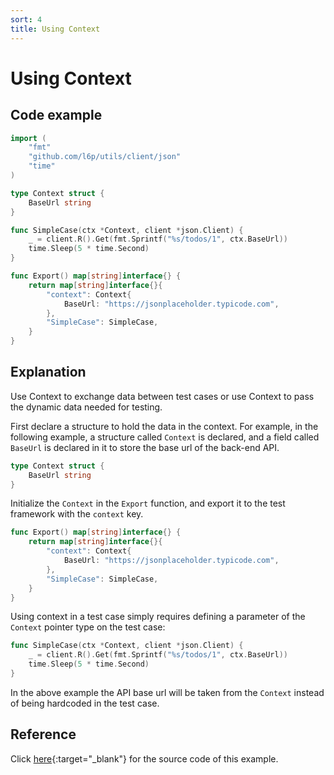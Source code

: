 ```yaml
---
sort: 4
title: Using Context
---
```


# Using Context

## Code example

```go
import (
	"fmt"
	"github.com/l6p/utils/client/json"
	"time"
)

type Context struct {
	BaseUrl string
}

func SimpleCase(ctx *Context, client *json.Client) {
	_ = client.R().Get(fmt.Sprintf("%s/todos/1", ctx.BaseUrl))
	time.Sleep(5 * time.Second)
}

func Export() map[string]interface{} {
	return map[string]interface{}{
		"context": Context{
			BaseUrl: "https://jsonplaceholder.typicode.com",
		},
		"SimpleCase": SimpleCase,
	}
}
```

## Explanation

Use Context to exchange data between test cases or use Context to pass the dynamic data needed for testing.

First declare a structure to hold the data in the context. 
For example, in the following example, a structure called `Context` is declared, 
and a field called `BaseUrl` is declared in it to store the base url of the back-end API.

```go
type Context struct {
	BaseUrl string
}
```

Initialize the `Context` in the `Export` function, and export it to the test framework with the `context` key.

```go
func Export() map[string]interface{} {
	return map[string]interface{}{
		"context": Context{
			BaseUrl: "https://jsonplaceholder.typicode.com",
		},
		"SimpleCase": SimpleCase,
	}
}
```

Using context in a test case simply requires defining a parameter of the `Context` pointer type on the test case:

```go
func SimpleCase(ctx *Context, client *json.Client) {
	_ = client.R().Get(fmt.Sprintf("%s/todos/1", ctx.BaseUrl))
	time.Sleep(5 * time.Second)
}
```

In the above example the API base url will be taken from the `Context` instead of being hardcoded in the test case.

## Reference

Click [here](){:target="_blank"} for the source code of this example.
